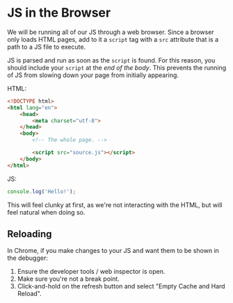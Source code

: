 # JS in the Browser

We will be running all of our JS through a web browser.
Since a browser only loads HTML pages, add to it a `script` tag with a `src` attribute that is a path to a JS file to execute.

JS is parsed and run as soon as the `script` is found.
For this reason, you should include your `script` at the _end of the body_.
This prevents the running of JS from slowing down your page from initially appearing.

HTML:

```html
<!DOCTYPE html>
<html lang="en">
    <head>
        <meta charset="utf-8">
    </head>
    <body>
        <!-- The whole page. -->

        <script src="source.js"></script>
    </body>
</html>
```

JS:

```js
console.log('Hello!');
```

This will feel clunky at first, as we're not interacting with the HTML, but will feel natural when doing so.

## Reloading

In Chrome, if you make changes to your JS and want them to be shown in the debugger:

1. Ensure the developer tools / web inspector is open.
1. Make sure you're not a break point.
1. Click-and-hold on the refresh button and select "Empty Cache and Hard Reload".
